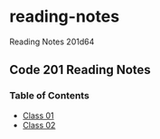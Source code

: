 # reading-notes
Reading Notes 201d64

## Code 201 Reading Notes

### Table of Contents
- [Class 01](class-01.md)
- [Class 02](class-02.md)

